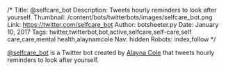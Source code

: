 /*
Title: @selfcare_bot
Description: Tweets hourly reminders to look after yourself.
Thumbnail: /content/bots/twitterbots/images/selfcare_bot.png
Link: https://twitter.com/selfcare_bot
Author: botsheeter.py
Date: January 10, 2017
Tags: twitter,twitterbot,bot,active,selfcare,self-care,self care,care,mental health,alaynamcole
Nav: hidden
Robots: index,follow
*/

[@selfcare_bot](https://twitter.com/selfcare_bot) is a Twitter bot created by [Alayna Cole](https://twitter.com/alaynamcole) that tweets hourly reminders to look after yourself.
